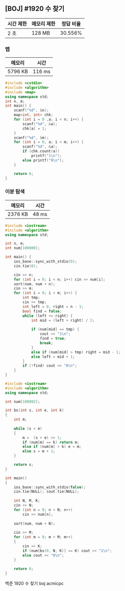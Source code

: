 ## [BOJ] #1920 수 찾기

| 시간 제한 | 메모리 제한 | 정답 비율 |
| --------- | ----------- | --------- |
| 2 초      | 128 MB      | 30.556%   |



### 맵

| 메모리  | 시간   |
| ------- | ------ |
| 5796 KB | 116 ms |

```c++
#include <cstdio>
#include <algorithm>
#include <map>
using namespace std;
int n, m;
int main() {
	scanf("%d", &n);
	map<int, int> chk;
	for (int i = 0 ,a; i < n; i++) {
		scanf("%d", &a);
		chk[a] = 1;
	}
	scanf("%d", &m);
	for (int i = 0, a; i < m; i++) {
		scanf("%d", &a);
		if (chk.count(a))
			printf("1\n");
		else printf("0\n");
	}

	return 0;
}
```



### 이분 탐색

| 메모리  | 시간  |
| ------- | ----- |
| 2376 KB | 48 ms |

```c++
#include <iostream>
#include <algorithm>
using namespace std;

int n, m;
int num[100000];

int main() {
	ios_base::sync_with_stdio(0);
	cin.tie(0);

	cin >> n;
	for (int i = 0; i < n; i++) cin >> num[i];
	sort(num, num + n);
	cin >> m;
	for (int i = 0; i < m; i++) {
		int tmp;
		cin >> tmp;
		int left = 0, right = n - 1;
		bool find = false;
		while (left <= right) {
			int mid = (left + right) / 2;
			
			if (num[mid] == tmp) {
				cout << "1\n";
				find = true;
				break;
			}
			else if (num[mid] > tmp) right = mid - 1;
			else left = mid + 1;
		}
		if (!find) cout << "0\n";
	}
}
```

```c++
#include <iostream>
#include <algorithm>
using namespace std;

int num[100002];

int bs(int s, int e, int k)
{
	int m;
	
	while (s < e)
	{
		m =  (s + e) >> 1;
		if (num[m] == k) return m;
		else if (num[m] > k) e = m;
		else s = m + 1;
	}	

	return s;
}

int main()
{
	ios_base::sync_with_stdio(false);
	cin.tie(NULL); cout.tie(NULL);
	
	int N, M, K;
	cin >> N;
	for (int n = 0; n < N; n++)
		cin >> num[n];
	
	sort(num, num + N);
	
	cin >> M;
	for (int m = 0; m < M; m++)
	{
		cin >> K;
		if (num[bs(0, N, K)] == K) cout << "1\n";
		else cout << "0\n";
	}
	
	return 0;
}
```



백준 1920 수 찾기 boj acmicpc

